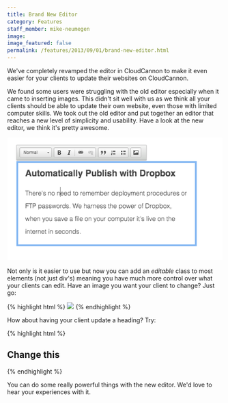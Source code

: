 ```yaml
---
title: Brand New Editor
category: Features
staff_member: mike-neumegen
image:
image_featured: false
permalink: /features/2013/09/01/brand-new-editor.html
---
```

We've completely revamped the editor in CloudCannon to make it even easier for your clients to update their websites on CloudCannon.

We found some users were struggling with the old editor especially when it came to inserting images. This didn't sit well with us as we think all your clients should be able to update their own website, even those with limited computer skills. We took out the old editor and put together an editor that reaches a new level of simplicity and usability. Have a look at the new editor, we think it's pretty awesome.

![New Editor](/images/blog/new_editor.png)

Not only is it easier to use but now you can add an _editable_ class to most elements (not just div's) meaning you have much more control over what your clients can edit. Have an image you want your client to change? Just go:

{% highlight html %}
	<img src="abc.jpg" class="editable" />
{% endhighlight %}

How about having your client update a heading? Try:

{% highlight html %}
	<h2 class=”editable”>Change this</h2>
{% endhighlight %}

You can do some really powerful things with the new editor. We'd love to hear your experiences with it.

